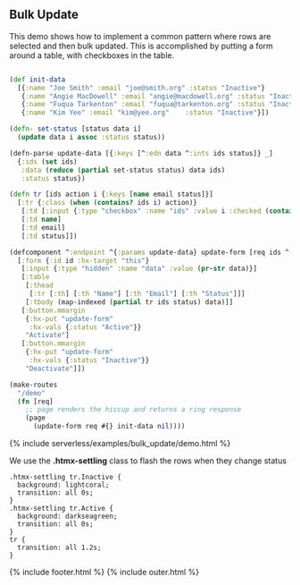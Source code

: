 ## Bulk Update

This demo shows how to implement a common pattern where rows are selected and then bulk updated. This is accomplished by putting a form around a table, with checkboxes in the table.

```clojure

(def init-data
  [{:name "Joe Smith" :email "joe@smith.org" :status "Inactive"}
   {:name "Angie MacDowell" :email "angie@macdowell.org" :status "Inactive"}
   {:name "Fuqua Tarkenton" :email "fuqua@tarkenton.org" :status "Inactive"}
   {:name "Kim Yee"	:email "kim@yee.org"	:status "Inactive"}])

(defn- set-status [status data i]
  (update data i assoc :status status))

(defn-parse update-data [{:keys [^:edn data ^:ints ids status]} _]
  {:ids (set ids)
   :data (reduce (partial set-status status) data ids)
   :status status})

(defn tr [ids action i {:keys [name email status]}]
  [:tr {:class (when (contains? ids i) action)}
   [:td [:input {:type "checkbox" :name "ids" :value i :checked (contains? ids i)}]]
   [:td name]
   [:td email]
   [:td status]])

(defcomponent ^:endpoint ^{:params update-data} update-form [req ids ^:json data status]
  [:form {:id id :hx-target "this"}
   [:input {:type "hidden" :name "data" :value (pr-str data)}]
   [:table
    [:thead
     [:tr [:th] [:th "Name"] [:th "Email"] [:th "Status"]]]
    [:tbody (map-indexed (partial tr ids status) data)]]
   [:button.mmargin
    {:hx-put "update-form"
     :hx-vals {:status "Active"}}
    "Activate"]
   [:button.mmargin
    {:hx-put "update-form"
     :hx-vals {:status "Inactive"}}
    "Deactivate"]])

(make-routes
  "/demo"
  (fn [req]
    ;; page renders the hiccup and returns a ring response
    (page
      (update-form req #{} init-data nil))))
```

{% include serverless/examples/bulk_update/demo.html %}

We use the **.htmx-settling** class to flash the rows when they change status

```
.htmx-settling tr.Inactive {
  background: lightcoral;
  transition: all 0s;
}
.htmx-settling tr.Active {
  background: darkseagreen;
  transition: all 0s;
}
tr {
  transition: all 1.2s;
}
```

{% include footer.html %}
{% include outer.html %}
